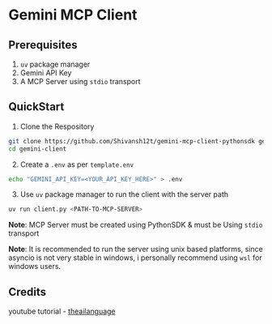 # Gemini MCP Client

## Prerequisites
1. `uv` package manager
2. Gemini API Key
3. A MCP Server using `stdio` transport

## QuickStart
1. Clone the Respository
```bash
git clone https://github.com/Shivansh12t/gemini-mcp-client-pythonsdk gemini-client
cd gemini-client
```
2. Create a `.env` as per `template.env`
```bash
echo "GEMINI_API_KEY=<YOUR_API_KEY_HERE>" > .env
```
3. Use `uv` package manager to run the client with the server path
```bash
uv run client.py <PATH-TO-MCP-SERVER>
```

**Note**: MCP Server must be created using PythonSDK & must be Using `stdio` transport

**Note**: It is recommended to run the server using unix based platforms, since asyncio is not very stable in windows, i personally recommend using `wsl` for windows users.


## Credits
youtube tutorial - [theailanguage](https://github.com/theailanguage/mcp_client)